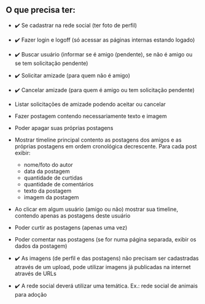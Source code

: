 ## O que precisa ter:

* :heavy_check_mark: Se cadastrar na rede social
(ter foto de perfil)

* :heavy_check_mark: Fazer login e logoff (só acessar as páginas internas estando logado)

* :heavy_check_mark: Buscar usuário (informar se é amigo (pendente), se não é amigo ou se tem solicitação pendente)

* :heavy_check_mark: Solicitar amizade (para quem não é amigo)
* :heavy_check_mark: Cancelar amizade (para quem é amigo ou tem solicitação pendente)
* Listar solicitações de amizade podendo aceitar ou cancelar
* Fazer postagem contendo necessariamente texto e imagem
* Poder apagar suas próprias postagens
* Mostrar timeline principal contento as postagens dos amigos e as próprias postagens em ordem cronológica decrescente. Para cada post exibir:
	* nome/foto do autor
	* data da postagem
	* quantidade de curtidas
	* quantidade de comentários
	* texto da postagem
	* imagem da postagem
* Ao clicar em algum usuário (amigo ou não) mostrar sua timeline, contendo apenas as postagens deste usuário
* Poder curtir as postagens (apenas uma vez)
* Poder comentar nas postagens (se for numa página separada, exibir os dados da postagem)
* :heavy_check_mark: As imagens (de perfil e das postagens) não precisam ser cadastradas através de um upload, pode utilizar imagens já publicadas na internet através de URLs
* :heavy_check_mark: A rede social deverá utilizar uma temática. Ex.: rede social de animais para adoção
